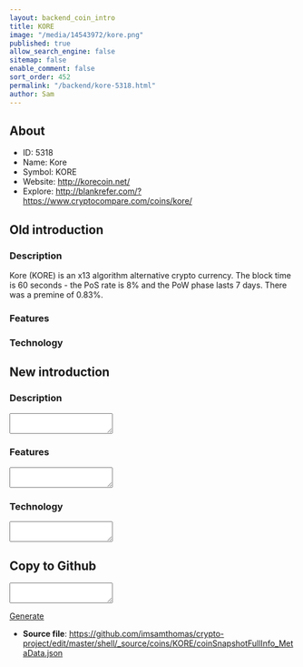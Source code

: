 ```yaml
---
layout: backend_coin_intro
title: KORE
image: "/media/14543972/kore.png"
published: true
allow_search_engine: false
sitemap: false
enable_comment: false
sort_order: 452
permalink: "/backend/kore-5318.html"
author: Sam
---
```


## About

- ID: 5318
- Name: Kore
- Symbol: KORE
- Website: http://korecoin.net/
- Explore: http://blankrefer.com/?https://www.cryptocompare.com/coins/kore/


## Old introduction

### Description

<p>Kore (KORE) is an x13 algorithm alternative crypto currency. The block time is 60 seconds - the PoS rate is 8% and the PoW phase lasts 7 days. There was a premine of 0.83%.</p>

### Features


### Technology




## New introduction


### Description
<textarea id="meta_description" name="description"></textarea>

### Features
<textarea id="meta_features" name="features"></textarea>

### Technology
<textarea id="meta_technology" name="technology"></textarea>


## Copy to Github

<textarea id="coinsnapshotfullinfo_metadata"></textarea>

<a href="#gen" onclick="generateMetaDatJson()">Generate</a>

- **Source file**: <a href="https://github.com/imsamthomas/crypto-project/edit/master/shell/_source/coins/KORE/coinSnapshotFullInfo_MetaData.json">https://github.com/imsamthomas/crypto-project/edit/master/shell/_source/coins/KORE/coinSnapshotFullInfo_MetaData.json</a>

